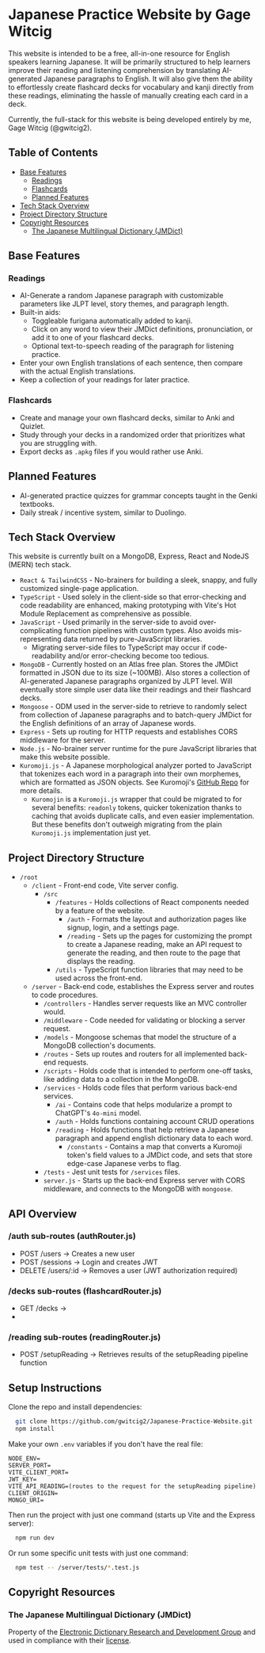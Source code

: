 # Japanese Practice Website by Gage Witcig

This website is intended to be a free, all-in-one resource for English speakers learning Japanese. It will be primarily structured to help learners improve their reading and listening comprehension by translating AI-generated Japanese paragraphs to English. It will also give them the 
ability to effortlessly create flashcard decks for vocabulary and kanji directly from these readings, eliminating the
hassle of manually creating each card in a deck.

Currently, the full-stack for this website is being developed entirely by me, Gage Witcig (@gwitcig2).

## Table of Contents

- [Base Features](#base-features)
  - [Readings](#readings)
  - [Flashcards](#flashcards)
  - [Planned Features](#planned-features)
- [Tech Stack Overview](#tech-stack-overview)
- [Project Directory Structure](#project-directory-structure)
- [Copyright Resources](#copyright-resources)
  - [The Japanese Multilingual Dictionary (JMDict)](#the-japanese-multilingual-dictionary-jmdict)

## Base Features

### Readings

- AI-Generate a random Japanese paragraph with customizable parameters like JLPT level, story themes, and paragraph length.
- Built-in aids:
  - Toggleable furigana automatically added to kanji.
  - Click on any word to view their JMDict definitions, pronunciation, or add it to one of your flashcard decks.
  - Optional text-to-speech reading of the paragraph for listening practice.
- Enter your own English translations of each sentence, then compare with the actual English translations.
- Keep a collection of your readings for later practice.

### Flashcards

- Create and manage your own flashcard decks, similar to Anki and Quizlet.
- Study through your decks in a randomized order that prioritizes what you are struggling with.
- Export decks as `.apkg` files if you would rather use Anki.

## Planned Features

- AI-generated practice quizzes for grammar concepts taught in the Genki textbooks.
- Daily streak / incentive system, similar to Duolingo.

## Tech Stack Overview

This website is currently built on a MongoDB, Express, React and NodeJS (MERN) tech stack.

- `React & TailwindCSS` - No-brainers for building a sleek, snappy, and fully customized single-page application.
- `TypeScript` - Used solely in the client-side so that error-checking and code readability are enhanced, making prototyping with Vite's Hot Module Replacement as comprehensive as possible.
- `JavaScript` - Used primarily in the server-side to avoid over-complicating function pipelines with custom types. Also avoids mis-representing data returned by pure-JavaScript libraries. 
  - Migrating server-side files to TypeScript may occur if code-readability and/or error-checking become too tedious.
- `MongoDB` - Currently hosted on an Atlas free plan. Stores the JMDict formatted in JSON due to its size (~100MB). Also stores a collection of AI-generated Japanese paragraphs organized by JLPT level. Will eventually store simple user data like their readings and their flashcard decks.
- `Mongoose` - ODM used in the server-side to retrieve to randomly select from collection of Japanese paragraphs and to batch-query JMDict for the English definitions of an array of Japanese words. 
- `Express` - Sets up routing for HTTP requests and establishes CORS middleware for the server.
- `Node.js` - No-brainer server runtime for the pure JavaScript libraries that make this website possible.
- `Kuromoji.js` - A Japanese morphological analyzer ported to JavaScript that tokenizes each word in a paragraph into their own morphemes, which are formatted as JSON objects. See Kuromoji's [GitHub Repo](https://github.com/takuyaa/kuromoji.js) for more details. 
  - `Kuromojin` is a `Kuromoji.js` wrapper that could be migrated to for several benefits: `readonly` tokens, quicker tokenization thanks to caching that avoids duplicate calls, and even easier implementation. But these benefits don't outweigh migrating from the plain `Kuromoji.js` implementation just yet.

## Project Directory Structure

- `/root`
  - `/client` - Front-end code, Vite server config.
    - `/src`
      - `/features` - Holds collections of React components needed by a feature of the website.
        - `/auth` - Formats the layout and authorization pages like signup, login, and a settings page. 
        - `/reading` - Sets up the pages for customizing the prompt to create a Japanese reading, make an API request to generate the reading, and then route to the page that displays the reading.
      - `/utils` - TypeScript function libraries that may need to be used across the front-end.
  - `/server` - Back-end code, establishes the Express server and routes to code procedures.
    - `/controllers` - Handles server requests like an MVC controller would.
    - `/middleware` - Code needed for validating or blocking a server request.
    - `/models` - Mongoose schemas that model the structure of a MongoDB collection's documents.
    - `/routes` - Sets up routes and routers for all implemented back-end requests.
    - `/scripts` - Holds code that is intended to perform one-off tasks, like adding data to a collection in the MongoDB.
    - `/services` - Holds code files that perform various back-end services.
      - `/ai` - Contains code that helps modularize a prompt to ChatGPT's `4o-mini` model.  
      - `/auth` - Holds functions containing account CRUD operations
      - `/reading` - Holds functions that help retrieve a Japanese paragraph and append english dictionary data to each word.
        - `/constants` -  Contains a map that converts a Kuromoji token's field values to a JMDict code, and sets that store edge-case Japanese verbs to flag.
    - `/tests` - Jest unit tests for `/services` files.
    - `server.js` - Starts up the back-end Express server with CORS middleware, and connects to the MongoDB with `mongoose`.

## API Overview

### /auth sub-routes (authRouter.js)

- POST /users -> Creates a new user
- POST /sessions -> Login and creates JWT
- DELETE /users/:id -> Removes a user (JWT authorization required)

### /decks sub-routes (flashcardRouter.js)

- GET /decks ->
- 

### /reading sub-routes (readingRouter.js)

- POST /setupReading -> Retrieves results of the setupReading pipeline function

## Setup Instructions

Clone the repo and install dependencies:

```bash
  git clone https://github.com/gwitcig2/Japanese-Practice-Website.git
  npm install
```

Make your own `.env` variables if you don't have the real file:

```env
NODE_ENV=
SERVER_PORT=
VITE_CLIENT_PORT=
JWT_KEY=
VITE_API_READING=(routes to the request for the setupReading pipeline)
CLIENT_ORIGIN=
MONGO_URI=
```
Then run the project with just one command (starts up Vite and the Express server):

```bash
  npm run dev
```

Or run some specific unit tests with just one command:
```bash
  npm test -- /server/tests/*.test.js
```

## Copyright Resources

### The Japanese Multilingual Dictionary (JMDict)

Property of the [Electronic Dictionary Research and Development Group](https://www.edrdg.org/) and used in compliance with their [license](https://www.edrdg.org/edrdg/licence.html).